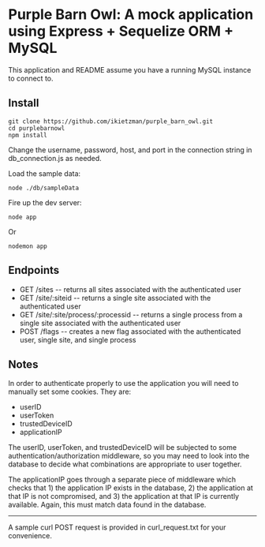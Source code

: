 # Purple Barn Owl: A mock application using Express + Sequelize ORM + MySQL

This application and README assume you have a running MySQL instance to connect to.

## Install

```
git clone https://github.com/ikietzman/purple_barn_owl.git
cd purplebarnowl
npm install
```

Change the username, password, host, and port in the connection string in db_connection.js as needed.

Load the sample data:
```
node ./db/sampleData
```

Fire up the dev server:
```
node app
```
Or
```
nodemon app
```

## Endpoints

- GET /sites -- returns all sites associated with the authenticated user  
- GET /site/:siteid -- returns a single site associated with the authenticated user  
- GET /site/:site/process/:processid -- returns a single process from a single site associated with the authenticated user  
- POST /flags -- creates a new flag associated with the authenticated user, single site, and single process  

## Notes

In order to authenticate properly to use the application you will need to manually set some cookies. They are:

- userID  
- userToken  
- trustedDeviceID  
- applicationIP  

The userID, userToken, and trustedDeviceID will be subjected to some authentication/authorization middleware, so you may need to look into the database to decide what combinations are appropriate to user together.

The applicationIP goes through a separate piece of middleware which checks that 1) the application IP exists in the database, 2) the application at that IP is not compromised, and 3) the application at that IP is currently available. Again, this must match data found in the database.

----------------------------

A sample curl POST request is provided in curl_request.txt for your convenience.
